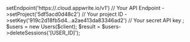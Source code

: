 <?php

use Appwrite\Client;
use Appwrite\Services\Users;

$client = new Client();

$client
    ->setEndpoint('https://<REGION>.cloud.appwrite.io/v1') // Your API Endpoint
    ->setProject('5df5acd0d48c2') // Your project ID
    ->setKey('919c2d18fb5d4...a2ae413da83346ad2') // Your secret API key
;

$users = new Users($client);

$result = $users->deleteSessions('[USER_ID]');